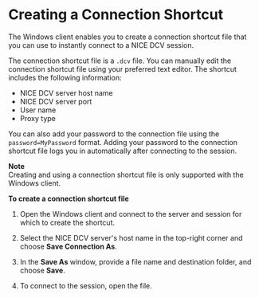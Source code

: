 # Creating a Connection Shortcut<a name="using-shortcut"></a>

The Windows client enables you to create a connection shortcut file that you can use to instantly connect to a NICE DCV session\. 

The connection shortcut file is a `.dcv` file\. You can manually edit the connection shortcut file using your preferred text editor\. The shortcut includes the following information:
+ NICE DCV server host name
+ NICE DCV server port
+ User name
+ Proxy type

You can also add your password to the connection file using the `password=MyPassword` format\. Adding your password to the connection shortcut file logs you in automatically after connecting to the session\.

**Note**  
Creating and using a connection shortcut file is only supported with the Windows client\.

**To create a connection shortcut file**

1. Open the Windows client and connect to the server and session for which to create the shortcut\.

1. Select the NICE DCV server's host name in the top\-right corner and choose **Save Connection As**\.

1. In the **Save As** window, provide a file name and destination folder, and choose **Save**\.

1. To connect to the session, open the file\. 